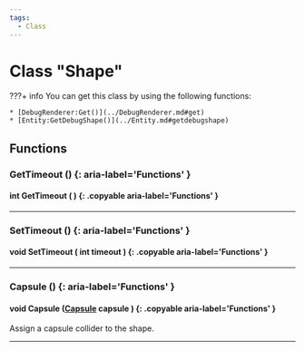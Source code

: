 ```yaml
---
tags:
  - Class
---
```

# Class "Shape"

???+ info
    You can get this class by using the following functions:

    * [DebugRenderer:Get()](../DebugRenderer.md#get)
    * [Entity:GetDebugShape()](../Entity.md#getdebugshape)
        
## Functions

### GetTimeout () {: aria-label='Functions' }
#### int GetTimeout ( ) {: .copyable aria-label='Functions' }

___
### SetTimeout () {: aria-label='Functions' }
#### void SetTimeout ( int timeout ) {: .copyable aria-label='Functions' }

___
### Capsule () {: aria-label='Functions' }
#### void Capsule ([Capsule](../Capsule.md) capsule ) {: .copyable aria-label='Functions' }
Assign a capsule collider to the shape.
___
